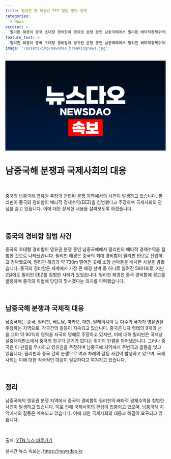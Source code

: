 ```yaml
---
title: 필리핀 중 해경선 EEZ 침범 정박 정박
categories:
  - News
excerpt: >
  필리핀 해경이 중국 초대형 경비함이 영유권 분쟁 중인 남중국해에서 필리핀 배타적경제수역을 침범한 것으로 밝혔다. 165m 길이의 중국 해경 최대 경비함이 필리핀 EEZ에 진입하고, 필리핀 해경은 중국 선박에 경고를 보냈다. 중국은 남중국해에 대한 영유권 주장을 고수하며 필리핀과의 갈등을 빚고 있으며, 국제상설중재재판소의 판결을 무시하고 있다. (150자)
feature_text: >
  필리핀 해경이 중국 초대형 경비함이 영유권 분쟁 중인 남중국해에서 필리핀 배타적경제수역을 침범한 것으로 밝혔다. 165m 길이의 중국 해경 최대 경비함이 필리핀 EEZ에 진입하고, 필리핀 해경은 중국 선박에 경고를 보냈다. 중국은 남중국해에 대한 영유권 주장을 고수하며 필리핀과의 갈등을 빚고 있으며, 국제상설중재재판소의 판결을 무시하고 있다. (150자)
image: '/assets/img/newsdao_breakingnews.jpg'
---
```


<p><img src="/assets/img/newsdao_breakingnews.jpg" alt="ranknews 속보" /></p>

<h1>남중국해 분쟁과 국제사회의 대응</h1>

<p data-ke-size="size16">&nbsp;</p>

<p>중국의 남중국해 영유권 주장과 관련된 분쟁 지역에서의 사건이 발생하고 있습니다. 필리핀이 중국의 경비함이 배타적 경제수역(EEZ)을 침범했다고 주장하며 국제사회의 관심을 끌고 있습니다. 이에 대한 상세한 내용을 살펴보도록 하겠습니다.</p>

<p data-ke-size="size16">&nbsp;</p>

<h2 data-ke-size="size26">중국의 경비함 침범 사건</h2>

<p>중국의 초대형 경비함이 영유권 분쟁 중인 남중국해에서 필리핀의 배타적 경제수역을 침범한 것으로 나타났습니다. 필리핀 해경은 중국의 최대 경비함이 필리핀 EEZ로 진입하고 정박했으며, 필리핀 해경과 약 730m 떨어진 곳에 소형 선박들을 배치한 사실을 밝혔습니다.
중국의 경비함은 세계에서 가장 큰 해경 선박 중 하나로 알려진 5901호로, 지난 2일에도 필리핀 EEZ를 침범한 사례가 있었습니다. 필리핀 해경은 중국 경비함에 경고를 발령하며 중국의 위협에 당당히 맞서겠다는 의지를 피력했습니다.</p>

<p data-ke-size="size16">&nbsp;</p>

<h2 data-ke-size="size26">남중국해 분쟁과 국제적 대응</h2>

<p>남중국해는 중국, 필리핀, 베트남, 마카오, 대만, 말레이시아 등 다수의 국가가 영유권을 주장하는 지역으로, 각국간의 갈등이 지속되고 있습니다. 중국은 U자 형태의 9개의 선을 그어 약 90%의 영역을 자국의 영해로 주장하고 있지만, 이에 대해 필리핀은 국제상설중재재판소에서 중국의 청구가 근거가 없다는 취지의 판결을 얻어냈습니다.
그러나 중국은 이 판결을 무시하고 영유권을 주장하며 남중국해 지역에서 주변국과 갈등을 빚고 있습니다. 필리핀과 중국 간의 분쟁으로 여러 차례의 갈등 사건이 발생하고 있으며, 국제사회는 이에 대한 적극적인 대응이 필요하다고 여겨지고 있습니다.</p>

<p data-ke-size="size16">&nbsp;</p>

<h2 data-ke-size="size26">정리</h2>

<p>남중국해의 영유권 분쟁 지역에서 중국의 경비함이 필리핀의 배타적 경제수역을 침범한 사건이 발생하고 있습니다. 이로 인해 국제사회의 관심이 집중되고 있으며, 남중국해 지역에서의 갈등은 계속되고 있습니다. 이에 대한 국제사회의 대응과 해결이 요구되고 있습니다.</p>

<p data-ke-size="size16">&nbsp;</p>

<p>출처: <a href="https://www.ytn.co.kr/_ln/0101_202201071759117777">YTN 뉴스 바로가기</a></p>
실시간 뉴스 속보는, <a href="https://newsdao.kr" rel="dofollow">https://newsdao.kr</a>


